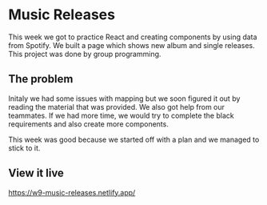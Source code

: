 # Music Releases
This week we got to practice React and creating components by using data from Spotify. We built a page which shows new album and single releases. This project was done by group programming.

## The problem
Initaly we had some issues with mapping but we soon figured it out by reading the material that was provided. We also got help from our teammates.
If we had more time, we would try to complete the black requirements and also create more components. 

This week was good because we started off with a plan and we managed to stick to it. 


## View it live
https://w9-music-releases.netlify.app/
